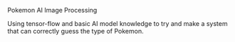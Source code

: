 Pokemon AI Image Processing

Using tensor-flow and basic AI model knowledge to try and make a system that can correctly guess the type of Pokemon.
